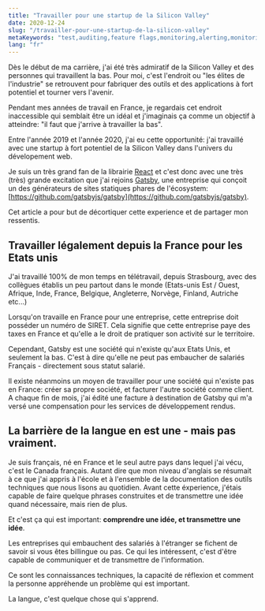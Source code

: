 ```yaml
---
title: "Travailler pour une startup de la Silicon Valley"
date: 2020-12-24
slug: "/travailler-pour-une-startup-de-la-silicon-valley"
metaKeywords: "test,auditing,feature flags,monitoring,alerting,monitoring,issue tracker"
lang: "fr"
---
```


Dès le début de ma carrière, j'ai été très admiratif de la Silicon Valley et des personnes qui travaillent la bas. Pour moi, c'est l'endroit ou "les élites de l'industrie" se retrouvent pour fabriquer des outils et des applications à fort potentiel et tourner vers l'avenir.


Pendant mes années de travail en France, je regardais cet endroit inaccessible qui semblait être un idéal et j'imaginais ça comme un objectif à atteindre: "il faut que j'arrive à travailler la bas".


Entre l'année 2019 et l'année 2020, j'ai eu cette opportunité: j'ai travaillé avec une startup à fort potentiel de la Silicon Valley dans l'univers du dévelopement web.

Je suis un très grand fan de la librairie [React](https://reactjs.org/) et c'est donc avec une très (très) grande excitation que j'ai rejoins [Gatsby](https://www.gatsbyjs.com/), une entreprise qui conçoit un des générateurs de sites statiques phares de l'écosystem: [https://github.com/gatsbyjs/gatsby](https://github.com/gatsbyjs/gatsby).

Cet article a pour but de décortiquer cette experience et de partager mon ressentis.

## Travailler légalement depuis la France pour les Etats unis

J'ai travaillé 100% de mon temps en télétravail, depuis Strasbourg, avec des collègues établis un peu partout dans le monde (Etats-unis Est / Ouest, Afrique, Inde, France, Belgique, Angleterre, Norvège, Finland, Autriche etc...)

Lorsqu'on travaille en France pour une entreprise, cette entreprise doit posséder un numéro de SIRET. Cela signifie que cette entreprise paye des taxes en France et qu'elle a le droit de pratiquer son activité sur le territoire.

Cependant, Gatsby est une société qui n'existe qu'aux Etats Unis, et seulement la bas. C'est à dire qu'elle ne peut pas embaucher de salariés Français - directement sous statut salarié.

Il existe néanmoins un moyen de travailler pour une société qui n'existe pas en France: créer sa propre société, et facturer l'autre société comme client. A chaque fin de mois, j'ai édité une facture à destination de Gatsby qui m'a versé une compensation pour les services de développement rendus.

## La barrière de la langue en est une - mais pas vraiment.

Je suis français, né en France et le seul autre pays dans lequel j'ai vécu, c'est le Canada français. Autant dire que mon niveau d'anglais se résumait à ce que j'ai appris à l'école et à l'ensemble de la documentation des outils techniques que nous lisons au quotidien. Avant cette éxperience, j'étais capable de faire quelque phrases construites et de transmettre une idée quand nécessaire, mais rien de plus.

Et c'est ça qui est important: **comprendre une idée, et transmettre une idée**.

Les entreprises qui embauchent des salariés à l'étranger se fichent de savoir si vous êtes billingue ou pas. Ce qui les intéressent, c'est d'être capable de communiquer et de transmettre de l'information.

Ce sont les connaissances techniques, la capacité de réflexion et comment la personne appréhende un problème qui est important.

La langue, c'est quelque chose qui s'apprend.


